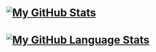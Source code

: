 # [![My GitHub Stats](https://github-readme-stats.vercel.app/api/?username=DimseBoms&count_private=true&theme=tokyonight&showicons=true&show_icons=true)]()
# [![My GitHub Language Stats](https://github-readme-stats.vercel.app/api/top-langs/?username=DimseBoms&langs_count=5&theme=tokyonight&show_icons=true)]()
